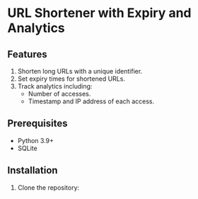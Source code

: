 # URL Shortener with Expiry and Analytics

## Features
1. Shorten long URLs with a unique identifier.
2. Set expiry times for shortened URLs.
3. Track analytics including:
   - Number of accesses.
   - Timestamp and IP address of each access.

## Prerequisites
- Python 3.9+
- SQLite

## Installation
1. Clone the repository:
